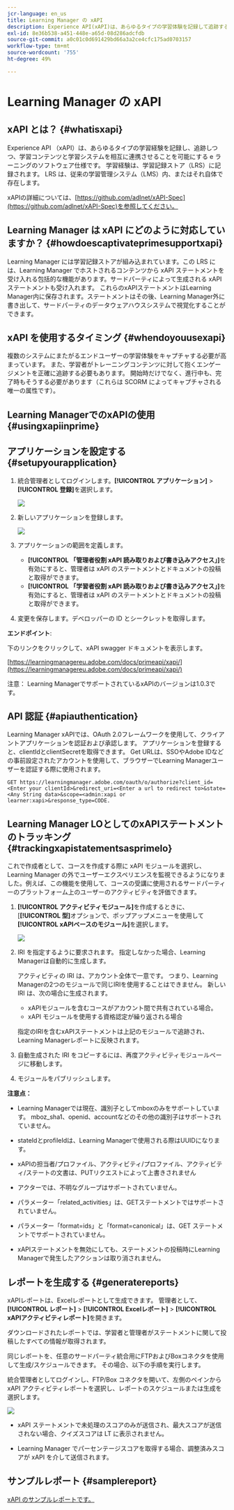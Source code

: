 ```yaml
---
jcr-language: en_us
title: Learning Manager の xAPI
description: Experience API(xAPI)は、あらゆるタイプの学習体験を記録して追跡する方法で学習コンテンツと学習システムを相互に連携させることを可能にするeラーニングソフトウェア仕様です。
exl-id: 8e36b538-a451-448e-a65d-08d286adcfdb
source-git-commit: a0c01c0d691429bd66a3a2ce4cfc175ad0703157
workflow-type: tm+mt
source-wordcount: '755'
ht-degree: 49%

---
```


# Learning Manager の xAPI

## xAPI とは？ {#whatisxapi}

Experience API （xAPI）は、あらゆるタイプの学習経験を記録し、追跡しつつ、学習コンテンツと学習システムを相互に連携させることを可能にする e ラーニングのソフトウェア仕様です。 学習経験は、学習記録ストア（LRS）に記録されます。 LRS は、従来の学習管理システム（LMS）内、またはそれ自体で存在します。

xAPIの詳細については、[https://github.com/adlnet/xAPI-Spec](https://github.com/adlnet/xAPI-Spec)を参照してください。

## Learning Manager は xAPI にどのように対応していますか？ {#howdoescaptivateprimesupportxapi}

Learning Manager には学習記録ストアが組み込まれています。この LRS には、Learning Manager でホストされるコンテンツから xAPI ステートメントを受け入れる包括的な機能があります。サードパーティによって生成される xAPI ステートメントも受け入れます。 これらのxAPIステートメントはLearning Manager内に保存されます。ステートメントはその後、Learning Manager外に書き出して、サードパーティのデータウェアハウスシステムで視覚化することができます。

## xAPI を使用するタイミング {#whendoyouusexapi}

複数のシステムにまたがるエンドユーザーの学習体験をキャプチャする必要が高まっています。  また、学習者がトレーニングコンテンツに対して抱くエンゲージメントを正確に追跡する必要もあります。 開始時だけでなく、進行中も、完了時もそうする必要があります（これらは SCORM によってキャプチャされる唯一の属性です）。

## Learning ManagerでのxAPIの使用 {#usingxapiinprime}

## アプリケーションを設定する {#setupyourapplication}

1. 統合管理者としてログインします。**[!UICONTROL アプリケーション]** > **[!UICONTROL 登録]**&#x200B;を選択します。

   ![](assets/appregistration.png)

1. 新しいアプリケーションを登録します。

   ![](assets/appregistration.png)

1. アプリケーションの範囲を定義します。

   * **[!UICONTROL 「管理者役割 xAPI 読み取りおよび書き込みアクセス」]**&#x200B;を有効にすると、管理者は xAPI のステートメントとドキュメントの投稿と取得ができます。
   * **[!UICONTROL 「学習者役割 xAPI 読み取りおよび書き込みアクセス」]**&#x200B;を有効にすると、管理者は xAPI のステートメントとドキュメントの投稿と取得ができます。

1. 変更を保存します。デベロッパーの ID とシークレットを取得します。

**エンドポイント**:

下のリンクをクリックして、xAPI swagger ドキュメントを表示します。

[https://learningmanagereu.adobe.com/docs/primeapi/xapi/](https://learningmanagereu.adobe.com/docs/primeapi/xapi/)

注意： Learning ManagerでサポートされているxAPIのバージョンは1.0.3です。

## API 認証 {#apiauthentication}

Learning Manager xAPIでは、OAuth 2.0フレームワークを使用して、クライアントアプリケーションを認証および承認します。 アプリケーションを登録すると、clientIdとclientSecretを取得できます。 Get URLは、SSOやAdobe IDなどの事前設定されたアカウントを使用して、ブラウザーでLearning Managerユーザーを認証する際に使用されます。

```
GET https://learningmanager.adobe.com/oauth/o/authorize?client_id=<Enter your clientId>&redirect_uri=<Enter a url to redirect to>&state=<Any String data>&scope=<admin:xapi or learner:xapi>&response_type=CODE.
```

## Learning Manager LOとしてのxAPIステートメントのトラッキング {#trackingxapistatementsasprimelo}

これで作成者として、コースを作成する際に xAPI モジュールを選択し、Learning Manager の外でユーザーエクスペリエンスを監視できるようになりました。例えば、この機能を使用して、コースの受講に使用されるサードパーティーのプラットフォーム上のユーザーのアクティビティを評価できます。 

1. **[!UICONTROL アクティビティモジュール]**&#x200B;を作成するときに、&lbrack;**[!UICONTROL 型]**&#x200B;オプションで、ポップアップメニューを使用して&#x200B;**[!UICONTROL xAPIベースのモジュール]**&#x200B;を選択します。

   ![](assets/xapimodulecreation.png)

1. IRI を指定するように要求されます。 指定しなかった場合、Learning Managerは自動的に生成します。

   アクティビティの IRI は、アカウント全体で一意です。 つまり、Learning Managerの2つのモジュールで同じIRIを使用することはできません。 新しい IRI は、次の場合に生成されます。

   * xAPIモジュールを含むコースがアカウント間で共有されている場合。
   * xAPI モジュールを使用する資格認定が繰り返される場合



   指定のIRIを含むxAPIステートメントは上記のモジュールで追跡され、Learning Managerレポートに反映されます。

1. 自動生成された IRI をコピーするには、再度アクティビティモジュールページに移動します。
1. モジュールをパブリッシュします。

**注意点：**

* Learning Managerでは現在、識別子としてmboxのみをサポートしています。 mboz_sha1、openid、accountなどのその他の識別子はサポートされていません。

* stateIdとprofileIdは、Learning Managerで使用される際はUUIDになります。
* xAPIの担当者/プロファイル、アクティビティ/プロファイル、アクティビティ/ステートの文書は、PUTリクエストによって上書きされません
* アクターでは、不明なグループはサポートされていません。
* パラメーター「related_activities」は、GETステートメントではサポートされていません。
* パラメーター「format=ids」と「format=canonical」は、GET ステートメントでサポートされていません。
* xAPIステートメントを無効にしても、ステートメントの投稿時にLearning Managerで発生したアクションは取り消されません。

## レポートを生成する {#generatereports}

xAPIレポートは、Excelレポートとして生成できます。 管理者として、**[!UICONTROL レポート]** > **[!UICONTROL Excelレポート]** > **[!UICONTROL xAPIアクティビティレポート]**&#x200B;を開きます。

ダウンロードされたレポートでは、学習者と管理者がステートメントに関して投稿したすべての情報が取得されます。

同じレポートを、任意のサードパーティ統合用にFTPおよびBoxコネクタを使用して生成/スケジュールできます。 その場合、以下の手順を実行します。

統合管理者としてログインし、FTP/Box コネクタを開いて、左側のペインから xAPI アクティビティレポートを選択し、レポートのスケジュールまたは生成を選択します。

![](assets/xapischedule.png)

* xAPI ステートメントで未処理のスコアのみが送信され、最大スコアが送信されない場合、クイズスコアは LT に表示されません。

* Learning Manager でパーセンテージスコアを取得する場合、調整済みスコアが xAPI を介して送信されます。

## サンプルレポート {#samplereport}

[xAPI のサンプルレポートです。](assets/xapireport8842560559890766717csv.zip)
